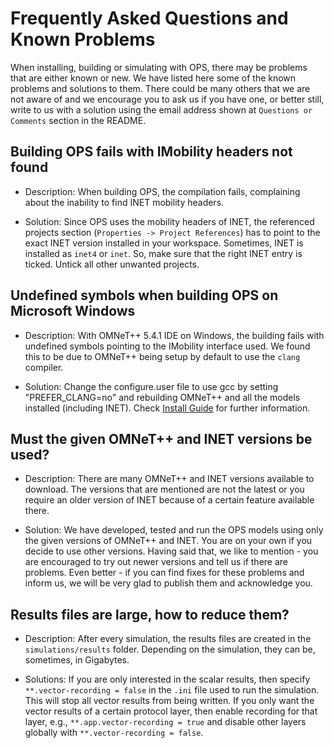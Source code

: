 # Frequently Asked Questions and Known Problems

When installing, building or simulating with OPS, there may be problems that are either known or new. We have listed here some of the known problems and solutions to them. There could be many others that we are not aware of and we encourage you to ask us if you have one, or better still, write to us with a solution using the email address shown at `Questions or Comments` section in the README.


## Building OPS fails with IMobility headers not found

- Description: When building OPS, the compilation fails, complaining about the inability to find INET mobility headers.

- Solution: Since OPS uses the mobility headers of INET, the referenced projects section (`Properties -> Project References`) has to point to the exact INET version installed in your workspace. Sometimes, INET is installed as `inet4` or `inet`. So, make sure that the right INET entry is ticked. Untick all other unwanted projects.  

## Undefined symbols when building OPS on Microsoft Windows

- Description: With OMNeT++ 5.4.1 IDE on Windows, the building fails with undefined symbols pointing to the IMobility interface used. We found this to be due to OMNeT++ being setup by default to use the `clang` compiler. 

- Solution: Change the configure.user file to use gcc by setting "PREFER_CLANG=no" and rebuilding OMNeT++ and all the models installed (including INET). Check [Install Guide](https://www.omnetpp.org/doc/omnetpp/InstallGuide.pdf) for further information.


## Must the given OMNeT++ and INET versions be used?

- Description: There are many OMNeT++ and INET versions available to download. The versions that are mentioned are not the latest or you require an older version of INET because of a certain feature available there.

- Solution: We have developed, tested and run the OPS models using only the given versions of OMNeT++ and INET. You are on your own if you decide to use other versions. Having said that, we like to mention - you are encouraged to try out newer versions and tell us if there are problems. Even better - if you can find fixes for these problems and inform us, we will be very glad to publish them and acknowledge you.


## Results files are large, how to reduce them?

- Description: After every simulation, the results files are created in the `simulations/results` folder. Depending on the simulation, they can be, sometimes, in Gigabytes. 

- Solutions: If you are only interested in the scalar results, then specify `**.vector-recording = false` in the `.ini` file used to run the simulation. This will stop all vector results from being written. If you only want the vector results of a certain protocol layer, then enable recording for that layer, e.g., `**.app.vector-recording = true` and disable other layers globally with `**.vector-recording = false`.

